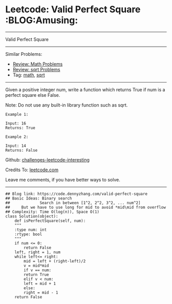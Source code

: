 
# Leetcode: Valid Perfect Square     :BLOG:Amusing:

---

Valid Perfect Square  

---

Similar Problems:  

-   [Review: Math Problems](https://code.dennyzhang.com/review-math)
-   [Review: sqrt Problems](https://code.dennyzhang.com/review-sqrt)
-   Tag: [math](https://code.dennyzhang.com/tag/math), [sqrt](https://code.dennyzhang.com/tag/sqrt)

---

Given a positive integer num, write a function which returns True if num is a perfect square else False.  

Note: Do not use any built-in library function such as sqrt.  

    Example 1:
    
    Input: 16
    Returns: True

    Example 2:
    
    Input: 14
    Returns: False

Github: [challenges-leetcode-interesting](https://github.com/DennyZhang/challenges-leetcode-interesting/tree/master/problems/valid-perfect-square)  

Credits To: [leetcode.com](https://leetcode.com/problems/valid-perfect-square/description/)  

Leave me comments, if you have better ways to solve.  

---

    ## Blog link: https://code.dennyzhang.com/valid-perfect-square
    ## Basic Ideas: Binary search
    ##             Search in between [1^2, 2^2, 3^2, ... num^2]
    ##     But we have to use long for mid to avoid *mid\mid from overflow
    ## Complexity: Time O(log(n)), Space O(1)
    class Solution(object):
        def isPerfectSquare(self, num):
    	"""
    	:type num: int
    	:rtype: bool
    	"""
    	if num <= 0:
    	    return False
    	left, right = 1, num
    	while left<= right:
    	    mid = left + (right-left)/2
    	    v = mid*mid
    	    if v == num:
    		return True
    	    elif v < num:
    		left = mid + 1
    	    else:
    		right = mid - 1
    	return False

